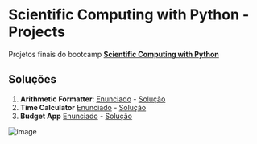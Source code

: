 # Scientific Computing with Python - Projects

Projetos finais do bootcamp **[Scientific Computing with Python](https://www.freecodecamp.org/learn/scientific-computing-with-python/)**

## Soluções

1. **Arithmetic Formatter**: [Enunciado](https://www.freecodecamp.org/learn/scientific-computing-with-python/scientific-computing-with-python-projects/time-calculator) - [Solução](https://github.com/dev-araujo/Scientific-Computing-with-Python-Projects/blob/main/arithmetic-formatter/formatter.py)
2. **Time Calculator** [Enunciado](https://www.freecodecamp.org/learn/scientific-computing-with-python/scientific-computing-with-python-projects/time-calculator) - [Solução](https://github.com/dev-araujo/Scientific-Computing-with-Python-Projects/blob/main/time-calculator/time_calculator.py)
3. **Budget App** [Enunciado](https://www.freecodecamp.org/learn/scientific-computing-with-python/scientific-computing-with-python-projects/budget-app) - [Solução](https://github.com/dev-araujo/Scientific-Computing-with-Python-Projects/blob/main/budget-app/budget.py)

![image](https://github.com/dev-araujo/Scientific-Computing-with-Python-Projects/assets/97068163/ad981531-a780-4bd4-bc2b-94c1b9296d88)
